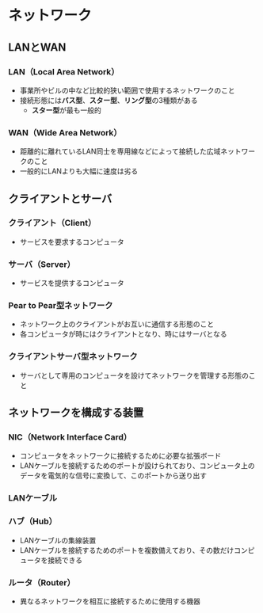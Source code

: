 # ネットワーク

## LANとWAN

### LAN（Local Area Network）

- 事業所やビルの中など比較的狭い範囲で使用するネットワークのこと
- 接続形態には**バス型**、**スター型**、**リング型**の3種類がある
    - **スター型**が最も一般的

### WAN（Wide Area Network）

- 距離的に離れているLAN同士を専用線などによって接続した広域ネットワークのこと
- 一般的にLANよりも大幅に速度は劣る

## クライアントとサーバ

### クライアント（Client）

- サービスを要求するコンピュータ

### サーバ（Server）

- サービスを提供するコンピュータ

### Pear to Pear型ネットワーク

- ネットワーク上のクライアントがお互いに通信する形態のこと
- 各コンピュータが時にはクライアントとなり、時にはサーバとなる

### クライアントサーバ型ネットワーク

- サーバとして専用のコンピュータを設けてネットワークを管理する形態のこと

## ネットワークを構成する装置

### NIC（Network Interface Card）

- コンピュータをネットワークに接続するために必要な拡張ボード
- LANケーブルを接続するためのポートが設けられており、コンピュータ上のデータを電気的な信号に変換して、このポートから送り出す

### LANケーブル

### ハブ（Hub）

- LANケーブルの集線装置
- LANケーブルを接続するためのポートを複数備えており、その数だけコンピュータを接続できる

### ルータ（Router）

- 異なるネットワークを相互に接続するために使用する機器
